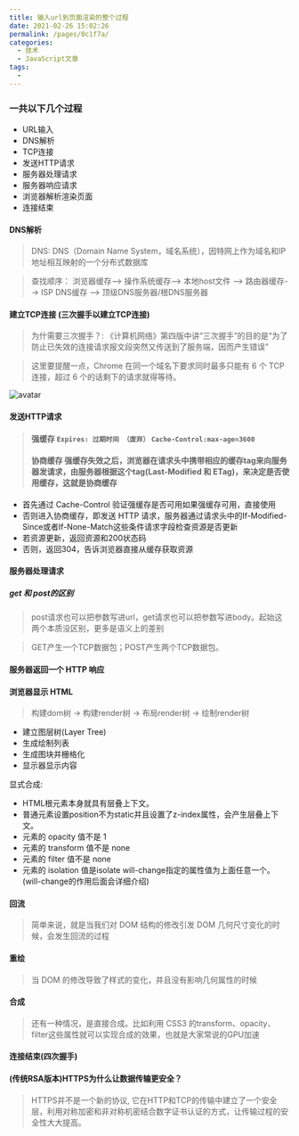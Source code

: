 ```yaml
---
title: 输入url到页面渲染的整个过程
date: 2021-02-26 15:02:26
permalink: /pages/0c1f7a/
categories:
  - 技术
  - JavaScript文章
tags:
  - 
---
```

### 一共以下几个过程
- URL输入
- DNS解析
- TCP连接
- 发送HTTP请求
- 服务器处理请求
- 服务器响应请求
- 浏览器解析渲染页面
- 连接结束

#### DNS解析

> DNS:  DNS（Domain Name System，域名系统），因特网上作为域名和IP地址相互映射的一个分布式数据库

> 查找顺序： 浏览器缓存--> 操作系统缓存--> 本地host文件 --> 路由器缓存--> ISP DNS缓存 --> 顶级DNS服务器/根DNS服务器

#### 建立TCP连接 (三次握手以建立TCP连接)

> 为什需要三次握手？:  《计算机网络》第四版中讲“三次握手”的目的是“为了防止已失效的连接请求报文段突然又传送到了服务端，因而产生错误”

> 这里要提醒一点，Chrome 在同一个域名下要求同时最多只能有 6 个 TCP 连接，超过 6 个的话剩下的请求就得等待。

![avatar](https://blog-9g8lgnuke4603ff9-1257988864.tcloudbaseapp.com/week10/2.jpg)

#### 发送HTTP请求

> #### 强缓存   ``Expires: 过期时间 （废弃）`` ``Cache-Control:max-age=3600 ``
> #### 协商缓存   强缓存失效之后，浏览器在请求头中携带相应的缓存tag来向服务器发请求，由服务器根据这个tag(Last-Modified 和 ETag)，来决定是否使用缓存，这就是协商缓存

- 首先通过 Cache-Control 验证强缓存是否可用如果强缓存可用，直接使用
- 否则进入协商缓存，即发送 HTTP 请求，服务器通过请求头中的If-Modified-Since或者If-None-Match这些条件请求字段检查资源是否更新
- 若资源更新，返回资源和200状态码
- 否则，返回304，告诉浏览器直接从缓存获取资源


#### 服务器处理请求

##### get 和 post的区别

> post请求也可以把参数写进url，get请求也可以把参数写进body。起始这两个本质没区别，更多是语义上的差别

> GET产生一个TCP数据包；POST产生两个TCP数据包。

#### 服务器返回一个 HTTP 响应

#### 浏览器显示 HTML

> 构建dom树 -> 构建render树 -> 布局render树 -> 绘制render树

- 建立图层树(Layer Tree)
- 生成绘制列表
- 生成图块并栅格化
- 显示器显示内容

显式合成: 

- HTML根元素本身就具有层叠上下文。
- 普通元素设置position不为static并且设置了z-index属性，会产生层叠上下文。
- 元素的 opacity 值不是 1
- 元素的 transform 值不是 none
- 元素的 filter 值不是 none
- 元素的 isolation 值是isolate
will-change指定的属性值为上面任意一个。(will-change的作用后面会详细介绍)

 #### 回流

> 简单来说，就是当我们对 DOM 结构的修改引发 DOM 几何尺寸变化的时候，会发生回流的过程

#### 重绘

> 当 DOM 的修改导致了样式的变化，并且没有影响几何属性的时候

#### 合成

> 还有一种情况，是直接合成。比如利用 CSS3 的transform、opacity、filter这些属性就可以实现合成的效果，也就是大家常说的GPU加速

#### 连接结束(四次握手)

#### (传统RSA版本)HTTPS为什么让数据传输更安全？

> HTTPS并不是一个新的协议, 它在HTTP和TCP的传输中建立了一个安全层，利用对称加密和非对称机密结合数字证书认证的方式，让传输过程的安全性大大提高。